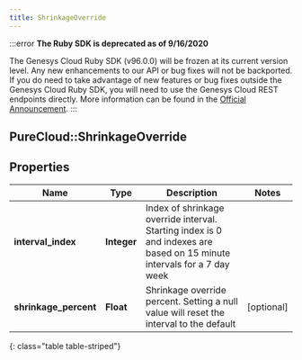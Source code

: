 ```yaml
---
title: ShrinkageOverride
---
```


:::error
**The Ruby SDK is deprecated as of 9/16/2020**

The Genesys Cloud Ruby SDK (v96.0.0) will be frozen at its current version level. Any new enhancements to our API or bug fixes will not be backported. If you do need to take advantage of new features or bug fixes outside the Genesys Cloud Ruby SDK, you will need to use the Genesys Cloud REST endpoints directly. More information can be found in the [Official Announcement](https://developer.mypurecloud.com/forum/t/announcement-genesys-cloud-ruby-sdk-end-of-life/8850).
:::


## PureCloud::ShrinkageOverride

## Properties

|Name | Type | Description | Notes|
|------------ | ------------- | ------------- | -------------|
| **interval_index** | **Integer** | Index of shrinkage override interval. Starting index is 0 and indexes are based on 15 minute intervals for a 7 day week | |
| **shrinkage_percent** | **Float** | Shrinkage override percent. Setting a null value will reset the interval to the default | [optional] |
{: class="table table-striped"}


